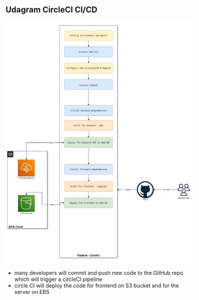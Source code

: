 ## Udagram CircleCI CI/CD

![circleCI flow](circleCIPipline.png)

- many developers will commit and push new code to the GitHub repo which will trigger a circleCI pipeline
- circle CI will deploy the code for frontend on S3 bucket and for the server on EBS